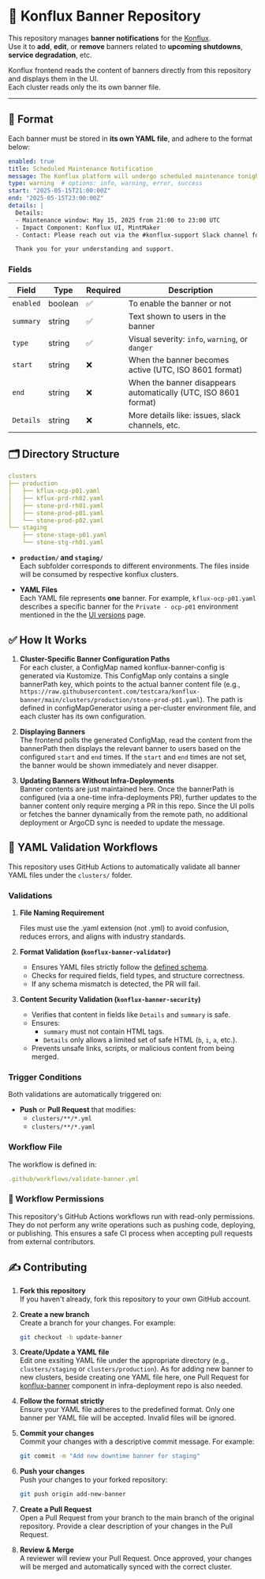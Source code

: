 # 🔔 Konflux Banner Repository

This repository manages **banner notifications** for the [Konflux](https://konflux.pages.redhat.com/docs/users/index.html).  
Use it to **add**, **edit**, or **remove** banners related to **upcoming shutdowns**, **service degradation**, etc.

Konflux frontend reads the content of banners directly from this repository and displays them in the UI.  
Each cluster reads only the its own banner file.

---

## 📝 Format

Each banner must be stored in **its own YAML file**, and adhere to the format below:

```yaml
enabled: true
title: Scheduled Maintenance Notification
message: The Konflux platform will undergo scheduled maintenance tonight. Temporary service interruptions may occur.
type: warning  # options: info, warning, error, success
start: "2025-05-15T21:00:00Z"
end: "2025-05-15T23:00:00Z"
details: |
  Details:
  - Maintenance window: May 15, 2025 from 21:00 to 23:00 UTC
  - Impact Component: Konflux UI, MintMaker
  - Contact: Please reach out via the #konflux-support Slack channel for assistance

  Thank you for your understanding and support.
```

### Fields

| Field         | Type   | Required | Description                                                                 |
|---------------|--------|----------|-----------------------------------------------------------------------------|
| `enabled`     | boolean| ✅       | To enable the banner or not                                               |
| `summary`     | string | ✅       | Text shown to users in the banner                                           |
| `type`        | string | ✅       | Visual severity: `info`, `warning`, or `danger`                             |
| `start`       | string |  ❌      | When the banner becomes active (UTC, ISO 8601 format)                       |
| `end`         | string |  ❌      | When the banner disappears automatically (UTC, ISO 8601 format)            |
| `Details`     | string | ❌       | More details like: issues, slack channels, etc.                     |

## 🗂 Directory Structure

```yaml
clusters
├── production
│   ├── kflux-ocp-p01.yaml
│   ├── kflux-prd-rh02.yaml
│   ├── stone-prd-rh01.yaml
│   ├── stone-prod-p01.yaml
│   └── stone-prod-p02.yaml
└── staging
    ├── stone-stage-p01.yaml
    └── stone-stg-rh01.yaml
```

- **`production/` and `staging/`**  
  Each subfolder corresponds to different environments. The files inside will be consumed by respective konflux clusters.

- **YAML Files**  
  Each YAML file represents **one** banner. For example, `kflux-ocp-p01.yaml` describes a specific banner for the `Private - ocp-p01` environment mentioned in the the [UI versions](https://konflux.pages.redhat.com/docs/users/getting-started/ui-versions.html) page.  

## ✅ How It Works

1. **Cluster-Specific Banner Configuration Paths**  
   For each cluster, a ConfigMap named konflux-banner-config is generated via Kustomize.
   This ConfigMap only contains a single bannerPath key, which points to the actual banner content file (e.g., `https://raw.githubusercontent.com/testcara/konflux-banner/main/clusters/production/stone-prod-p01.yaml`).
   The path is defined in configMapGenerator using a per-cluster environment file, and each cluster has its own configuration.

2. **Displaying Banners**  
   The frontend polls the generated ConfigMap, read the content from the bannerPath then displays the relevant banner to users based on the configured `start` and `end` times.
   If the `start` and `end` times are not set, the banner would be shown immediately and never disapper.

3. **Updating Banners Without Infra-Deployments**  
   Banner contents are just maintained here. Once the bannerPath is configured (via a one-time infra-deployments PR), further updates to the banner content only require merging a PR in this repo. Since the UI polls or fetches the banner dynamically from the remote path, no additional deployment or ArgoCD sync is needed to update the message.

## 🔎 YAML Validation Workflows

This repository uses GitHub Actions to automatically validate all banner YAML files under the `clusters/` folder.

### Validations

1. **File Naming Requirement**

    Files must use the .yaml extension (not .yml) to avoid confusion, reduces errors, and aligns with industry standards.

2. **Format Validation (`konflux-banner-validator`)**
   - Ensures YAML files strictly follow the [defined schema](./.github/schema/banner-schema.json).
   - Checks for required fields, field types, and structure correctness.
   - If any schema mismatch is detected, the PR will fail.

3. **Content Security Validation (`konflux-banner-security`)**
   - Verifies that content in fields like `Details` and `summary` is safe.
   - Ensures:
     - `summary` must not contain HTML tags.
     - `Details` only allows a limited set of safe HTML (`b`, `i`, `a`, etc.).
   - Prevents unsafe links, scripts, or malicious content from being merged.

### Trigger Conditions

Both validations are automatically triggered on:  

- **Push** or **Pull Request** that modifies:
  - `clusters/**/*.yml`
  - `clusters/**/*.yaml`

### Workflow File

The workflow is defined in:

```yaml
.github/workflows/validate-banner.yml
```

### 🔐 Workflow Permissions

This repository's GitHub Actions workflows run with read-only permissions.
They do not perform any write operations such as pushing code, deploying, or publishing.
This ensures a safe CI process when accepting pull requests from external contributors.

## ✍️ Contributing

1. **Fork this repository**  
    If you haven't already, fork this repository to your own GitHub account.

2. **Create a new branch**  
    Create a branch for your changes. For example:

    ```bash
    git checkout -b update-banner
    ```

3. **Create/Update a YAML file**  
    Edit one exsiting YAML file under the appropriate directory (e.g., `clusters/staging` or `clusters/production`).
    As for adding new banner to new clusters, beside creating one YAML file here, one Pull Request for [konflux-banner](https://github.com/testcara/infra-deployments/tree/konflux-banner/components/konflux-banner) component in infra-deployment repo is also needed.

4. **Follow the format strictly**  
    Ensure your YAML file adheres to the predefined format. Only one banner per YAML file will be accepted. Invalid files will be ignored.

5. **Commit your changes**  
    Commit your changes with a descriptive commit message. For example:

    ```bash
    git commit -m "Add new downtime banner for staging"
    ```

6. **Push your changes**  
    Push your changes to your forked repository:

    ```bash
    git push origin add-new-banner
    ```

7. **Create a Pull Request**  
    Open a Pull Request from your branch to the main branch of the original repository.
    Provide a clear description of your changes in the Pull Request.

8. **Review & Merge**  
    A reviewer will review your Pull Request. Once approved, your changes will be merged and automatically synced with the correct cluster.
